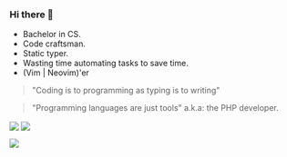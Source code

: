 ### Hi there 👋

- Bachelor in CS.
- Code craftsman.
- Static typer.
- Wasting time automating tasks to save time.
- (Vim | Neovim)'er

> "Coding is to programming as typing is to writing"

> "Programming languages are just tools" a.k.a: the PHP developer.

<img align="center" src="https://github-readme-streak-stats.herokuapp.com/?user=samueldsr99&theme=dark" />

<!-- <img align="center" src="https://github-readme-stats.vercel.app/api?username=samueldsr99&theme=dark&show_icons=true&count_private=true" /> -->
<img align="center" src="https://github-readme-stats.vercel.app/api?username=samueldsr99&theme=dark" />

![](https://leetcard.jacoblin.cool/samueldsr?ext=contest&theme=dark)
